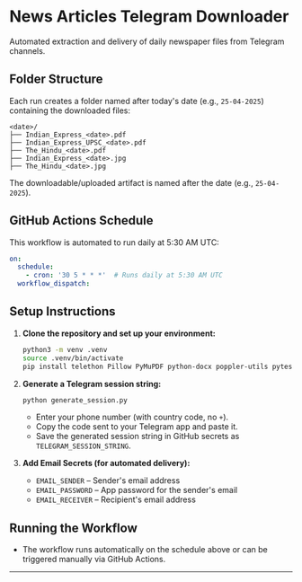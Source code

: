 # News Articles Telegram Downloader

Automated extraction and delivery of daily newspaper files from Telegram channels.

## Folder Structure
Each run creates a folder named after today's date (e.g., `25-04-2025`) containing the downloaded files:

```
<date>/
├── Indian_Express_<date>.pdf
├── Indian_Express_UPSC_<date>.pdf
├── The_Hindu_<date>.pdf
├── Indian_Express_<date>.jpg
├── The_Hindu_<date>.jpg
```

The downloadable/uploaded artifact is named after the date (e.g., `25-04-2025`).

## GitHub Actions Schedule
This workflow is automated to run daily at 5:30 AM UTC:

```yaml
on:
  schedule:
    - cron: '30 5 * * *'  # Runs daily at 5:30 AM UTC
  workflow_dispatch:
```

## Setup Instructions

1. **Clone the repository and set up your environment:**
    ```sh
    python3 -m venv .venv
    source .venv/bin/activate
    pip install telethon Pillow PyMuPDF python-docx poppler-utils pytesseract PyPDF2
    ```
2. **Generate a Telegram session string:**
    ```sh
    python generate_session.py
    ```
    - Enter your phone number (with country code, no `+`).
    - Copy the code sent to your Telegram app and paste it.
    - Save the generated session string in GitHub secrets as `TELEGRAM_SESSION_STRING`.

3. **Add Email Secrets (for automated delivery):**
    - `EMAIL_SENDER` – Sender's email address
    - `EMAIL_PASSWORD` – App password for the sender's email
    - `EMAIL_RECEIVER` – Recipient's email address

## Running the Workflow
- The workflow runs automatically on the schedule above or can be triggered manually via GitHub Actions.

---
